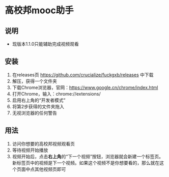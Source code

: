 # 高校邦mooc助手

## 说明

- 现版本1.1.0只能辅助完成视频观看

## 安装

1. 在releases页 https://github.com/crucialize/fuckgxb/releases 中下载
2. 解压，获得一个文件夹
3. 下载Chrome浏览器，官网：https://www.google.cn/chrome/index.html
4. 打开Chrome，输入：chrome://extensions/
5. 启用右上角的“开发者模式”
6. 将第2步获得的文件夹拖入
7. 无视浏览器的任何警告

## 用法

1. 访问你想要的高校邦视频观看页
2. 等待视频开始播放
3. 视频开始后，点击**右上角**的“下一个视频”按钮，浏览器就会新建一个标签页。新标签页中的视频是下一个视频。如果这个视频不是你想要看的，那么就在这个页面中点其他视频页即可